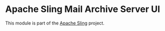 # Apache Sling Mail Archive Server UI

This module is part of the [Apache Sling](https://sling.apache.org) project.
